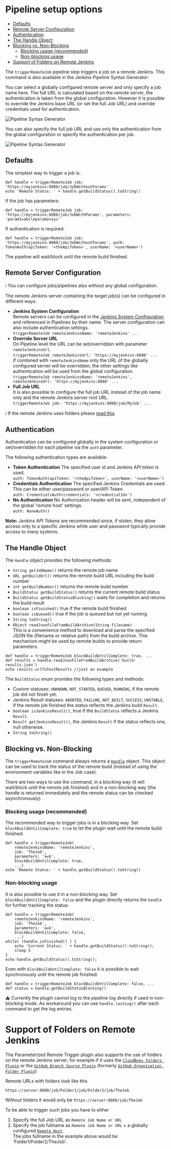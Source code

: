 # Pipeline setup options

- [Defaults](#user-content-defaults)
- [Remote Server Configuration](#user-content-server)
- [Authentication](#user-content-authentication)
- [The Handle Object](#user-content-handle)
- [Blocking vs. Non-Blocking](#user-content-blockingnonblocking)
  - [Blocking usage (recommended)](#user-content-blocking)
  - [Non-blocking usage](#user-content-nonblocking)
- [Support of Folders on Remote Jenkins](#user-content-folders)

The `triggerRemoteJob` pipeline step triggers a job on a remote Jenkins. This command is also available in the Jenkins Pipeline Syntax Generator:

You can select a globally configured remote server and only specify a job name here.
The full URL is calculated based on the remote server, the authentication is taken from the global configuration.
However it is possible to override the Jenkins base URL (or set the full Job URL) and override credentials used for authentication.

![Pipeline Syntax Generator](screenshots/pipelineSyntaxGenerator.png)

You can also specify the full job URL and use only the authentication from the global configuration or specify the authentication per job.

![Pipeline Syntax Generator](screenshots/pipelineSyntaxGenerator2.png)


<div id="defaults"/>

## Defaults
The simplest way to trigger a job is:
```
def handle = triggerRemoteJob job: 'https://myjenkins:8080/job/JobWithoutParams'
echo 'Remote Status: ' + handle.getBuildStatus().toString()
```

If the job has parameters:
```
def handle = triggerRemoteJob job: 'https://myjenkins:8080/job/JobWithParams', parameters: 'param1=abc\nparam2=xyz'
```

If authentication is required:
```
def handle = triggerRemoteJob job: 'https://myjenkins:8080/job/JobWithoutParams', auth: TokenAuth(apiToken: '<theApiToken>', userName: '<userName>')
```


The pipeline will wait/block until the remote build finished.


<div id="server"/>

## Remote Server Configuration

:information_source: You can configure jobs/pipelines also without any global configuration.

The remote Jenkins server containing the target job(s) can be configured in different ways.
- **Jenkins System Configuration**<br>
  Remote servers can be configured in the [Jenkins System Configuration](README_SystemConfiguration.md) and referenced in Pipelines by their name. The server configuration can also include authentication settings.<br>
  `triggerRemoteJob remoteJenkinsName: 'remoteJenkins' ...`
- **Override Server URL**<br>
  On Pipeline level the URL can be set/overridden with parameter `remoteJenkinsUrl`.<br>
  `triggerRemoteJob remoteJenkinsUrl: 'https://myjenkins:8080' ...`<br>
  If combined with `remoteJenkinsName` only the URL of the globally configured server will be overridden, the other settings like authentication will be used from the global configuration.<br>
  `triggerRemoteJob remoteJenkinsName: 'remoteJenkins', remoteJenkinsUrl: 'https://myjenkins:8080' ...`<br>
- **Full Job URL**<br>
  It is also possible to configure the full job URL instead of the job name only and the remote Jenkins server root URL.<br>
  `triggerRemoteJob job: 'https://myjenkins:8080/job/MyJob' ...`<br>

:information_source: If the remote Jenkins uses folders please [read this](#user-content-folders).

<div id="authentication"/>

## Authentication
Authentication can be configured globally in the system configuration or set/overridden for each pipeline via the `auth` parameter.

The following authentication types are available:
- **Token Authentication** The specified user id and Jenkins API token is used.<br>
  ```auth: TokenAuth(apiToken: '<theApiToken>', userName: '<userName>')```
- **Credentials Authentication** The specified Jenkins Credentials are used. This can be either user/password or user/API Token.<br>
  ```auth: CredentialsAuth(credentials: '<credentialId>')```
- **No Authentication** No Authorization header will be sent, independent of the global 'remote host' settings.<br>
  ```auth: NoneAuth()```

**Note:** *Jenkins API Tokens* are recommended since, if stolen, they allow access only to a specific Jenkins
while user and password typically provide access to many systems.



<div id="handle"/>

## The Handle Object
The `Handle` object provides the following methods:

- `String getJobName()` returns the remote job name
- `URL getBuildUrl()` returns the remote build URL including the build number
- `int getBuildNumber()` returns the remote build number
- `BuildStatus getBuildStatus()` returns the current remote build status
- `BuildStatus getBuildStatusBlocking()` waits for completion and returns the build result
- `boolean isFinished()` true if the remote build finished
- `boolean isQueued()` true if the job is queued but not yet running
- `String toString()`
- `Object readJsonFileFromBuildArchive(String filename)`<br>
    This is a convenience method to download and parse the specified JSON file (filename or relative path) from the build archive.
    This mechanism might be used by remote builds to provide return parameters.

```
def handle = triggerRemoteJob blockBuildUntilComplete: true, ...
def results = handle.readJsonFileFromBuildArchive('build-results.json')
echo results.urlToTestResults //just an example
```

The `BuildStatus` enum provides the following types and methods:

- Custom statuses: `UNKNOWN`, `NOT_STARTED`, `QUEUED`, `RUNNING`, if the remote job did not finish yet.
- Jenkins Result statuses: `ABORTED`, `FAILURE`, `NOT_BUILT`, `SUCCESS`, `UNSTABLE`, if the remote job finished the status reflects the Jenkins build `Result`.
- `boolean isJenkinsResult()`, true if the `BuildStatus` reflects a Jenkins `Result`.
- `Result getJenkinsResult()`, the Jenkins `Result` if the status reflects one, null otherwise.
- `String toString()`


<div id="blockingnonblocking"/>

## Blocking vs. Non-Blocking
The `triggerRemoteJob` command always returns a [`Handle`](#user-content-the-handle-object) object. This object can be used to track the status of the remote build (instead of using the environment variables like in the Job case).

There are two ways to use the command, in a blocking way (it will wait/block until the remote job finished) and in a non-blocking way (the handle is returned immediately and the remote status can be checked asynchronously).

<div id="blocking"/>

### Blocking usage (recommended)
The recommended way to trigger jobs is in a blocking way. Set `blockBuildUntilComplete: true` to let the plugin wait
until the remote build finished:
```
def handle = triggerRemoteJob(
    remoteJenkinsName: 'remoteJenkins',
    job: 'TheJob',
    parameters: 'a=b',
    blockBuildUntilComplete: true,
    ...)
echo 'Remote Status: ' + handle.getBuildStatus().toString()
```

<div id="nonblocking"/>

### Non-blocking usage
It is also possible to use it in a non-blocking way. Set `blockBuildUntilComplete: false` and the plugin directly
returns the `handle` for further tracking the status:
```
def handle = triggerRemoteJob(
    remoteJenkinsName: 'remoteJenkins',
    job: 'TheJob',
    parameters: 'a=b',
    blockBuildUntilComplete: false,
    ...)
while( !handle.isFinished() ) {
    echo 'Current Status: ' + handle.getBuildStatus().toString();
    sleep 5
}
echo handle.getBuildStatus().toString();
```

Even with `blockBuildUntilComplete: false` it is possible to wait synchronously until the remote job finished:
```
def handle = triggerRemoteJob blockBuildUntilComplete: false, ...
def status = handle.getBuildStatusBlocking()
``` 

:warning: Currently the plugin cannot log to the pipeline log directly if used in non-blocking mode. As workaround you can use `handle.lastLog()` after each command to get the log entries.


<div id="folders"/>

# Support of Folders on Remote Jenkins

The Parameterized Remote Trigger plugin also supports the use of folders on the remote Jenkins server, for example if it uses the [`CloudBees Folders Plugin`](https://wiki.jenkins.io/display/JENKINS/CloudBees+Folders+Plugin) or the [`GitHub Branch Source Plugin`](https://plugins.jenkins.io/github-branch-source) (formerly [`GitHub Organization Folder Plugin`](https://wiki.jenkins.io/display/JENKINS/GitHub+Organization+Folder+Plugin))

Remote URLs with folders look like this
```
https://server:8080/job/Folder1/job/Folder2/job/TheJob
```

Without folders it would only be `https://server:8080/job/TheJob`

To be able to trigger such jobs you have to either
1. Specify the full Job URL as `Remote Job Name or URL`
2. Specify the job fullname as `Remote Job Name or URL` + a globally configured [`Remote Host`](#user-content-server).<br>
   The jobs fullname in the example above would be 'Folder1/Folder2/TheJob'.


<br><br><br><br><br><br><br><br><br><br><br><br><br><br><br><br><br><br><br><br><br><br><br><br><br><br><br><br><br><br><br>
